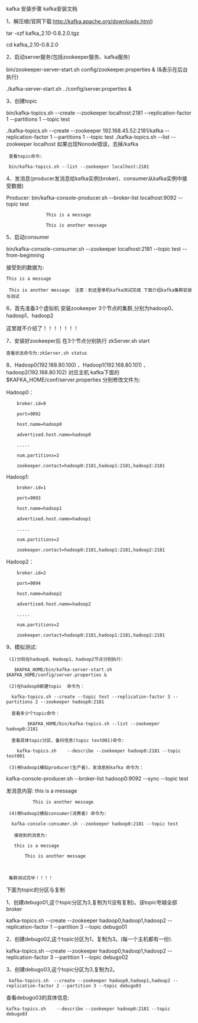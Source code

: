 kafka 安装步骤
                  kafka安装文档

1、解压缩(官网下载:http://kafka.apache.org/downloads.html)

   tar -xzf kafka_2.10-0.8.2.0.tgz

   cd kafka_2.10-0.8.2.0

2、启动server服务(包括zookeeper服务、kafka服务)

   bin/zookeeper-server-start.sh  config/zookeeper.properties & (&表示在后台执行)

   ./kafka-server-start.sh ../config/server.properties &

3、创建topic

   bin/kafka-topics.sh --create --zookeeper localhost:2181 --replication-factor 1 --partitions 1 --topic test

   ./kafka-topics.sh --create --zookeeper 192.168.45.52:2181/kafka --replication-factor 1 --partitions 1 --topic test
   ./kafka-topics.sh --list --zookeeper localhost
    如果出现Nonode错误，去掉/kafka

     查看topic命令:

     bin/kafka-topics.sh --list --zookeeper localhost:2181

4、发消息(producer发消息给kafka实例(broker)、consumer从kafka实例中接受数据)

  Producer: bin/kafka-console-producer.sh --broker-list localhost:9092 --topic test

                   This is a message

                   This is another message

5、启动consumer

   bin/kafka-console-consumer.sh --zookeeper localhost:2181 --topic test --from-beginning

   接受到的数据为:

    This is a message

     This is another message  注意：到这里单机kafka测试完成 下面介绍kafka集群安装与测试

6、首先准备3个虚拟机 安装zookeeper 3个节点的集群,分别为hadoop0、hadoop1、hadoop2 

   这里就不介绍了！！！！！！！

7、安装好zookeeper后 在3个节点分别执行 zkServer.sh start 

    查看状态命令为:zkServer.sh status

8、Hadoop0(192.168.80.100) 、Hadoop1(192.168.80.101) 、hadoop2(192.168.80.102) 对应主机   kafka下面的$KAFKA_HOME/conf/server.properties 分别修改文件为:

  Hadoop0：

        broker.id=0

        port=9092

        host.name=hadoop0

        advertised.host.name=hadoop0

        .....

        num.partitions=2

        zookeeper.contact=hadoop0:2181,hadoop1:2181,hadoop2:2181

 Hadoop1:

        broker.id=1

        port=9093

        host.name=hadoop1

        advertised.host.name=hadoop1

        .....

        num.partitions=2

        zookeeper.contact=hadoop0:2181,hadoop1:2181,hadoop2:2181

  Hadoop2：

        broker.id=2

        port=9094

        host.name=hadoop2

        advertised.host.name=hadoop2

        .....

        num.partitions=2

        zookeeper.contact=hadoop0:2181,hadoop1:2181,hadoop2:2181

  9、模拟测试:

     (1)分别在hadoop0、Hadoop1、hadoop2节点分别执行:

       $KAFKA_HOME/bin/kafka-server-start.sh  $KAFKA_HOME/config/server.properties &

     (2)在hadoop0新建topic  命令为：

      kafka-topics.sh --create --topic test --replication-factor 3 --partitions 2 --zookeeper hadoop0:2181  

      查看多少个topic命令：

            $KAFKA_HOME/bin/kafka-topics.sh --list --zookeeper hadoop0:2181 

      查看具体topic分区、备份信息(topic test001)命令:

        kafka-topics.sh    --describe --zookeeper hadoop0:2181 --topic test001

     (3)用hadoop1模拟producer(生产者)，发消息到kafka 命令为：

   kafka-console-producer.sh --broker-list hadoop0:9092 --sync --topic test

   发消息内容:  this is a message

              This is another message

     (4)用hadoop2模拟consumer(消费者) 命令为:

      kafka-console-consumer.sh --zookeeper hadoop0:2181 --topic test

       接收到的消息为:

       this is a message

           This is another message

 

     集群测试完毕！！！！

 

下面为topic的分区与复制

  1、创建debugo01,这个topic分区为3,复制为1(没有复制)。该topic夸越全部broker

   kafka-topics.sh  --create --zookeeper hadoop0,hadoop1,hadoop2 --replication-factor 1 --partition 3 --topic debugo01

  2、创建debugo02,这个topic分区为1，复制为3。(每一个主机都有一份).

   kafka-topics.sh  --create --zookeeper hadoop0,hadoop1,hadoop2 --replication-factor 3 --partition 1 --topic debugo02

   3、创建debugo03,这个topic分区为3,复制为2。

     kafka-topics.sh  --create --zookeeper hadoop0,hadoop1,hadoop2 --replication-factor 2 --partition 3 --topic debugo03

   查看debugo03的具体信息:

    kafka-topics.sh    --describe --zookeeper hadoop0:2181 --topic debugo03